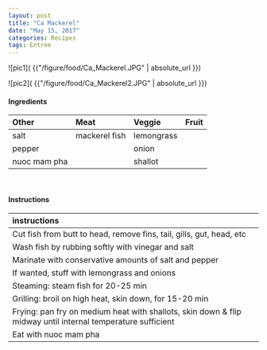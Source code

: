 ```yaml
---
layout: post
title: "Ca Mackerel"
date: "May 15, 2017"
categories: Recipes
tags: Entree
---
```




![pic1]( {{"/figure/food/Ca_Mackerel.JPG" | absolute_url }})

![pic2]( {{"/figure/food/Ca_Mackerel2.JPG" | absolute_url }})




#### Ingredients

<table class = "presenttab">
 <thead>
  <tr>
   <th style="text-align:left;"> Other </th>
   <th style="text-align:left;"> Meat </th>
   <th style="text-align:left;"> Veggie </th>
   <th style="text-align:left;"> Fruit </th>
  </tr>
 </thead>
<tbody>
  <tr>
   <td style="text-align:left;"> salt </td>
   <td style="text-align:left;"> mackerel fish </td>
   <td style="text-align:left;"> lemongrass </td>
   <td style="text-align:left;">  </td>
  </tr>
  <tr>
   <td style="text-align:left;"> pepper </td>
   <td style="text-align:left;">  </td>
   <td style="text-align:left;"> onion </td>
   <td style="text-align:left;">  </td>
  </tr>
  <tr>
   <td style="text-align:left;"> nuoc mam pha </td>
   <td style="text-align:left;">  </td>
   <td style="text-align:left;"> shallot </td>
   <td style="text-align:left;">  </td>
  </tr>
</tbody>
</table>

<br>

#### Instructions

<table class = "presenttabnoh">
 <thead>
  <tr>
   <th style="text-align:left;"> instructions </th>
  </tr>
 </thead>
<tbody>
  <tr>
   <td style="text-align:left;"> Cut fish from butt to head, remove fins, tail, gills, gut, head, etc </td>
  </tr>
  <tr>
   <td style="text-align:left;"> Wash fish by rubbing softly with vinegar and salt </td>
  </tr>
  <tr>
   <td style="text-align:left;"> Marinate with conservative amounts of salt and pepper </td>
  </tr>
  <tr>
   <td style="text-align:left;"> If wanted, stuff with lemongrass and onions </td>
  </tr>
  <tr>
   <td style="text-align:left;"> Steaming: steam fish for 20-25 min </td>
  </tr>
  <tr>
   <td style="text-align:left;"> Grilling: broil on high heat, skin down, for 15-20 min </td>
  </tr>
  <tr>
   <td style="text-align:left;"> Frying: pan fry on medium heat with shallots, skin down &amp; flip midway until internal temperature sufficient </td>
  </tr>
  <tr>
   <td style="text-align:left;"> Eat with nuoc mam pha </td>
  </tr>
</tbody>
</table>


